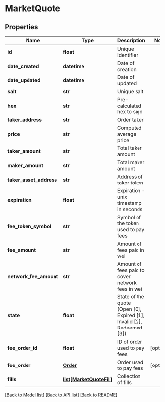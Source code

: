 # MarketQuote

## Properties
Name | Type | Description | Notes
------------ | ------------- | ------------- | -------------
**id** | **float** | Unique Identifier | 
**date_created** | **datetime** | Date of creation | 
**date_updated** | **datetime** | Date of updated | 
**salt** | **str** | Unique salt | 
**hex** | **str** | Pre-calculated hex to sign | 
**taker_address** | **str** | Order taker | 
**price** | **str** | Computed average price | 
**taker_amount** | **str** | Total taker amount | 
**maker_amount** | **str** | Total maker amount | 
**taker_asset_address** | **str** | Address of taker token | 
**expiration** | **float** | Expiration - unix timestamp in seconds | 
**fee_token_symbol** | **str** | Symbol of the token used to pay fees | 
**fee_amount** | **str** | Amount of fees paid in wei | 
**network_fee_amount** | **str** | Amount of fees paid to cover network fees in wei | 
**state** | **float** | State of the quote (Open [0], Expired [1], Invalid [2], Redeemed [3]) | 
**fee_order_id** | **float** | ID of order used to pay fees | [optional] 
**fee_order** | [**Order**](Order.md) | Order used to pay fees | [optional] 
**fills** | [**list[MarketQuoteFill]**](MarketQuoteFill.md) | Collection of fills | 

[[Back to Model list]](../README.md#documentation-for-models) [[Back to API list]](../README.md#documentation-for-api-endpoints) [[Back to README]](../README.md)


